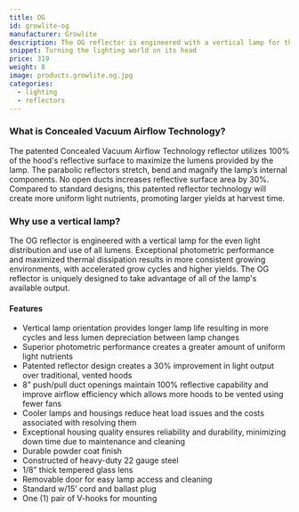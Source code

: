 ```yaml
---
title: OG
id: growlite-og
manufacturer: Growlite
description: The OG reflector is engineered with a vertical lamp for the even light distribution and use of all lumens.
snippet: Turning the lighting world on its head
price: 319
weight: 8
image: products.growlite.og.jpg
categories:
  - lighting
  - reflectors
---
```


### What is Concealed Vacuum Airflow Technology?

The patented Concealed Vacuum Airflow Technology reflector utilizes 100% of the hood's reflective surface to maximize the lumens provided by the lamp. The parabolic reflectors stretch, bend and magnify the lamp’s internal components. No open ducts increases reflective surface area by 30%. Compared to standard designs, this patented reflector technology will create more uniform light nutrients, promoting larger yields at harvest time.

### Why use a vertical lamp?

The OG reflector is engineered with a vertical lamp for the even light distribution and use of all lumens. Exceptional photometric performance and maximized thermal dissipation results in more consistent growing environments, with accelerated grow cycles and higher yields. The OG reflector is uniquely designed to take advantage of all of the lamp's available output.

#### Features

* Vertical lamp orientation provides longer lamp life resulting in more cycles and less lumen depreciation between lamp changes
* Superior photometric performance creates a greater amount of uniform light nutrients
* Patented reflector design creates a 30% improvement in light output over traditional, vented hoods
* 8” push/pull duct openings maintain 100% reflective capability and improve airflow efficiency which allows more hoods to be vented using fewer fans
* Cooler lamps and housings reduce heat load issues and the costs associated with resolving them
* Exceptional housing quality ensures reliability and durability, minimizing down time due to maintenance and cleaning
* Durable powder coat finish
* Constructed of heavy-duty 22 gauge steel
* 1/8” thick tempered glass lens
* Removable door for easy lamp access and cleaning
* Standard w/15’ cord and ballast plug
* One (1) pair of V-hooks for mounting
